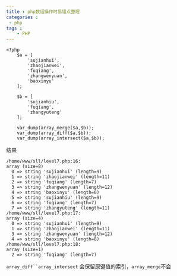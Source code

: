 ```yaml
---
title : php数组操作时易错点整理
categories : 
 - php 
tags :
	- PHP
---
```


	<?php
	    $a = [
	        'sujianhui',
	        'zhaojianwei',
	        'fuqiang',
	        'zhangwenyuan',
	        'baoxinyu'
	    ];

	    $b = [
	        'sujianhiu',
	        'fuqiang',
	        'zhangyuteng'
	    ];

	    var_dump(array_merge($a,$b));
	    var_dump(array_diff($a,$b));
	    var_dump(array_intersect($a,$b));

结果

	/home/www/sll/level7.php:16:
	array (size=8)
	  0 => string 'sujianhui' (length=9)
	  1 => string 'zhaojianwei' (length=11)
	  2 => string 'fuqiang' (length=7)
	  3 => string 'zhangwenyuan' (length=12)
	  4 => string 'baoxinyu' (length=8)
	  5 => string 'sujianhiu' (length=9)
	  6 => string 'fuqiang' (length=7)
	  7 => string 'zhangyuteng' (length=11)
	/home/www/sll/level7.php:17:
	array (size=4)
	  0 => string 'sujianhui' (length=9)
	  1 => string 'zhaojianwei' (length=11)
	  3 => string 'zhangwenyuan' (length=12)
	  4 => string 'baoxinyu' (length=8)
	/home/www/sll/level7.php:18:
	array (size=1)
	  2 => string 'fuqiang' (length=7)


`array_diff``array_intersect` 会保留原键值的索引，`array_merge`不会
